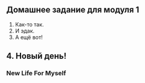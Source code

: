 ## Домашнее задание для модуля 1

1. Как-то так.
2. И эдак.
3. А ещё вот!
## 4. Новый день!
### New Life For Myself